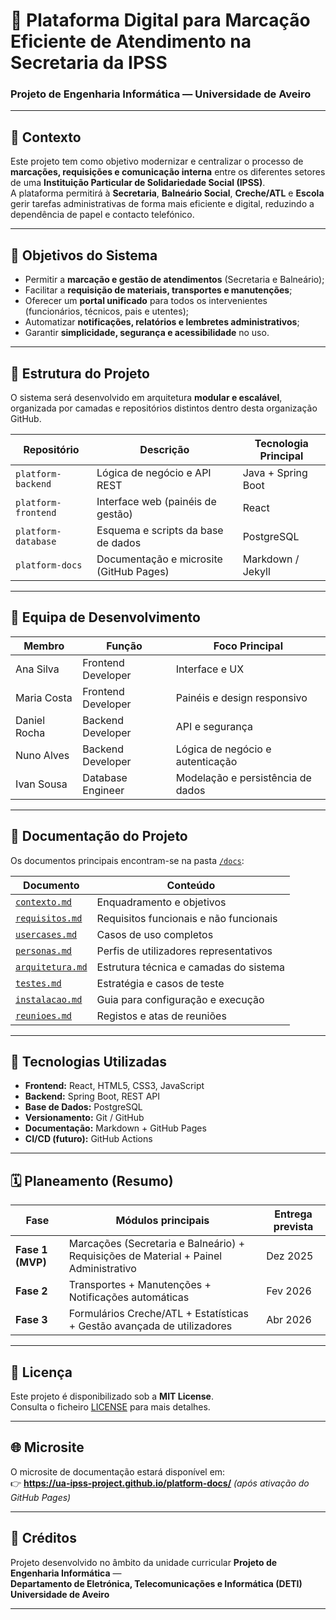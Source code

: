 # 📘 Plataforma Digital para Marcação Eficiente de Atendimento na Secretaria da IPSS

### Projeto de Engenharia Informática — Universidade de Aveiro

---

## 🧭 Contexto

Este projeto tem como objetivo modernizar e centralizar o processo de **marcações, requisições e comunicação interna** entre os diferentes setores de uma **Instituição Particular de Solidariedade Social (IPSS)**.  
A plataforma permitirá à **Secretaria**, **Balneário Social**, **Creche/ATL** e **Escola** gerir tarefas administrativas de forma mais eficiente e digital, reduzindo a dependência de papel e contacto telefónico.

---

## 🎯 Objetivos do Sistema

- Permitir a **marcação e gestão de atendimentos** (Secretaria e Balneário);
- Facilitar a **requisição de materiais, transportes e manutenções**;
- Oferecer um **portal unificado** para todos os intervenientes (funcionários, técnicos, pais e utentes);
- Automatizar **notificações, relatórios e lembretes administrativos**;
- Garantir **simplicidade, segurança e acessibilidade** no uso.

---

## 🧩 Estrutura do Projeto

O sistema será desenvolvido em arquitetura **modular e escalável**, organizada por camadas e repositórios distintos dentro desta organização GitHub.

| Repositório | Descrição | Tecnologia Principal |
|--------------|------------|----------------------|
| `platform-backend` | Lógica de negócio e API REST | Java + Spring Boot |
| `platform-frontend` | Interface web (painéis de gestão) | React |
| `platform-database` | Esquema e scripts da base de dados | PostgreSQL |
| `platform-docs` | Documentação e microsite (GitHub Pages) | Markdown / Jekyll |

---

## 👥 Equipa de Desenvolvimento

| Membro | Função | Foco Principal |
|--------|---------|----------------|
| Ana Silva | Frontend Developer | Interface e UX |
| Maria Costa | Frontend Developer | Painéis e design responsivo |
| Daniel Rocha | Backend Developer | API e segurança |
| Nuno Alves | Backend Developer | Lógica de negócio e autenticação |
| Ivan Sousa | Database Engineer | Modelação e persistência de dados |

---

## 📄 Documentação do Projeto

Os documentos principais encontram-se na pasta [`/docs`](./docs):

| Documento | Conteúdo |
|------------|-----------|
| [`contexto.md`](./docs/contexto.md) | Enquadramento e objetivos |
| [`requisitos.md`](./docs/requisitos.md) | Requisitos funcionais e não funcionais |
| [`usercases.md`](./docs/usercases.md) | Casos de uso completos |
| [`personas.md`](./docs/personas.md) | Perfis de utilizadores representativos |
| [`arquitetura.md`](./docs/arquitetura.md) | Estrutura técnica e camadas do sistema |
| [`testes.md`](./docs/testes.md) | Estratégia e casos de teste |
| [`instalacao.md`](./docs/instalacao.md) | Guia para configuração e execução |
| [`reunioes.md`](./docs/reunioes.md) | Registos e atas de reuniões |

---

## 🧱 Tecnologias Utilizadas

- **Frontend:** React, HTML5, CSS3, JavaScript  
- **Backend:** Spring Boot, REST API  
- **Base de Dados:** PostgreSQL  
- **Versionamento:** Git / GitHub  
- **Documentação:** Markdown + GitHub Pages  
- **CI/CD (futuro):** GitHub Actions  

---

## 🗓️ Planeamento (Resumo)

| Fase | Módulos principais | Entrega prevista |
|------|--------------------|------------------|
| **Fase 1 (MVP)** | Marcações (Secretaria e Balneário) + Requisições de Material + Painel Administrativo | Dez 2025 |
| **Fase 2** | Transportes + Manutenções + Notificações automáticas | Fev 2026 |
| **Fase 3** | Formulários Creche/ATL + Estatísticas + Gestão avançada de utilizadores | Abr 2026 |

---

## 🔐 Licença

Este projeto é disponibilizado sob a **MIT License**.  
Consulta o ficheiro [LICENSE](./LICENSE) para mais detalhes.

---

## 🌐 Microsite

O microsite de documentação estará disponível em:  
👉 **https://ua-ipss-project.github.io/platform-docs/** *(após ativação do GitHub Pages)*

---

## 🧭 Créditos

Projeto desenvolvido no âmbito da unidade curricular **Projeto de Engenharia Informática** —  
**Departamento de Eletrónica, Telecomunicações e Informática (DETI)**  
**Universidade de Aveiro**

---
